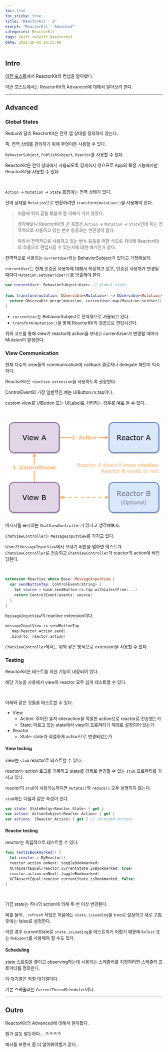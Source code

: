 ```yaml
---
toc: true
toc_sticky: true
title: "ReactorKit - 2"
exerpt: "ReactorKit - Advanced"
categories: ReactorKit
tags: Swift rxSwift ReactorKit
date: 2021-10-01 16:35:00
---
```


## Intro

[이전 포스트](https://wonhee009.github.io/reactorkit/ReactorKit/)에서 ReactorKit의 컨셉을 알아봤다.

이번 포스트에서는 ReactorKit의 Advanced에 대해서 알아보려 한다.

---

## Advanced

### Global States

Redux와 달리 ReactorKit은 전역 앱 상태를 정의하지 않는다.

즉, 전역 상태를 관리하기 위해 무엇이든 사용할 수 있다.

`BehaviorSubject`, `PublishSubject`, `Reactor`를 사용할 수 있다.

ReactorKit은 전역 상태에서 사용되도록 강제하지 않으므로 App의 특정 기능에서만 ReactorKit을 사용할 수 있다.

<br>

`Action` -> `Mutation` -> `State` 흐름에는 전역 상태가 없다.

전역 상태를 `Mutation`으로 변환하려면 `transform(mutation:)`을 사용해야 한다.



> 처음에 위의 글을 봤을때 잘 이해가 가지 않았다.
>
> 생각해보니 ReactorKit의 큰 흐름은 `Action` -> `Mutation` -> `State`인데 이는 전역적으로 사용하고 있는 변수 등등과는 연관성이 없다.
>
> 따라서 전역적으로 사용하고 있는 변수 등등을 어떤 식으로 처리해 ReactorKit의 흐름으로 편입시킬 수 있는지에 대한 얘기인거 같다.



전역적으로 사용되는 `currentUser`라는 BehaviorSubject가 있다고 가정해보자.

`currentUser`는 현재 인증된 사용자에 대해서 저장하고 있고, 인증된 사용자가 변경될때마다 `Mutation.setUser(User?)`를 방출해야 한다.

```swift
var currentUser: BehaviorSubject<User> // global state

func transform(mutation: Observable<Mutation>) -> Observable<Mutation> {
  return Observable.merge(mutation, currentUser.map(Mutation.setUser))
}
```

- `currentUser`는 BehaviorSubject로 전역적으로 사용되고 있다.
- `transform(mutation:)`을 통해 ReactorKit의 흐름으로 편입시킨다.



위의 코드를 통해 view가 reactor에 action을 보내고 currentUser가 변경될 때마다 Mutaion이 발생한다.



### View Communication

현재 다수의 view들의 communication에 callback 클로저나 delegate 패턴이 익숙하다.

ReactorKit은 `reactive extension`을 사용하도록 권장한다.

ControlEvent의 가장 일반적인 예는 UIButton.rx.tap이다.

custom view를 UIButton 또는 UILabel로 처리하는 경우를 예로 들 수 있다.

<br>

![reactorKit_3](/assets/images/reactorKit_3.png)

메시지를 표시하는 `ChatViewController`가 있다고 생각해보자.

`ChatViewController`는 `MessageInputView`를 가지고 있다.

User가 `MessageInputView`에서 보내기 버튼을 탭하면 텍스트가 `ChatViewController`로 전송되고 `ChatViewController`가 reactor의 action에 바인딩된다.

<br>

```Swift
extension Reactive where Base: MessageInputView {
  var sendButtonTap: ControlEvent<String> {
    let source = base.sendButton.rx.tap.withLatestFrom(...)
    return ControlEvent(events: source)
  }
}
```

`MessageInputView`의 reactive extension이다.



```swift
messageInputView.rx.sendButtonTap
  .map(Reactor.Action.send)
  .bind(to: reactor.action)
```

`ChatViewController`에서는 위와 같은 방식으로  extension을 사용할 수 있다.



### Testing

ReactorKit은 테스트를 위한 기능이 내장되어 있다.

해당 기능을 사용해서 view와 reactor 모두 쉽게 테스트할 수 있다.

<br>

아래와 같은 것들을 테스트할 수 있다.

- View
  - Action: 주어진 유저 interaction을 적절한 action으로 reactor로 전송했는가
  - State: 따르고 있는 state에서 view의 프로퍼티가 제대로 설정되어 있는가
- Reactor
  - State: state가 적절하게 action으로 변경되었는가



#### View testing

view는 `stub` reactor로 테스트할 수 있다.

reactor는 action 로그를 기록하고 state를 강제로 변경할 수 있는 `stub` 프로퍼티를 가지고 있다.

reactor의 `stub`이 사용가능하다면 `mutate()`와 `reduce()` 모두 실행되지 않는다.

`stub`에는 다음과 같은 속성이 있다.

```swift
var state: StateRelay<Reactor.State> { get }
var action: ActionSubject<Reactor.Action> { get }
var actions: [Reactor.Action] { get } // recorded actions
```



#### Reactor testing

reactor는 독립적으로 테스트할 수 있다.

```swift
func testIsBookmarked() {
  let reactor = MyReactor()
  reactor.action.onNext(.toggleBookmarked)
  XCTAssertEqual(reactor.currentState.isBookmarked, true)
  reactor.action.onNext(.toggleBookmarked)
  XCTAssertEqual(reactor.currentState.isBookmarked, false)
}
```

<br>

가끔 state는 하나의 action에 의해 두 번 이상 변경된다.

예를 들어, `.refresh` 작업은 처음에는 `state.isLoading`을 true로 설정하고 새로 고침 후에는 false로 설정한다.

이런 경우 currentState로 `state.isLoading`을 테스트하기 어렵기 때문에 `RxTest` 또는 `RxExpect`를 사용해야 할 수도 있다.



#### Scheduling

state 스트림을 줄이고 observing하는데 사용되는 스케줄러를 지정하려면 스케줄러 프로퍼티를 정의한다.

이 대기열은 직렬 대기열이다.

기본 스케줄러는 `CurrentThreadScheduler`이다.



---

## Outro

ReactorKit의 Advanced에 대해서 알아봤다.

뭔가 알듯 말듯하다....ㅋㅋㅋㅋ

예시를 보면서 좀 더 알아봐야할거 같다.
